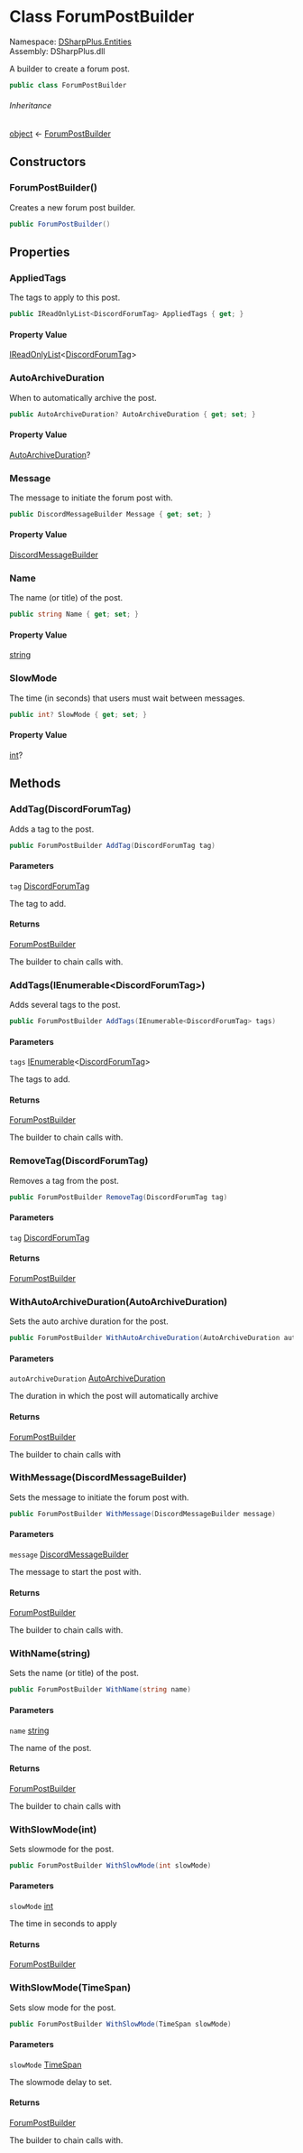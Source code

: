 # Class ForumPostBuilder

Namespace: [DSharpPlus.Entities](DSharpPlus.Entities.md)  
Assembly: DSharpPlus.dll

A builder to create a forum post.

```csharp
public class ForumPostBuilder
```

###### Inheritance

[object](https://learn.microsoft.com/dotnet/api/system.object) ← 
[ForumPostBuilder](DSharpPlus.Entities.ForumPostBuilder.md)

## Constructors

### <a id="DSharpPlus_Entities_ForumPostBuilder__ctor"></a>ForumPostBuilder\(\)

Creates a new forum post builder.

```csharp
public ForumPostBuilder()
```

## Properties

### <a id="DSharpPlus_Entities_ForumPostBuilder_AppliedTags"></a>AppliedTags

The tags to apply to this post.

```csharp
public IReadOnlyList<DiscordForumTag> AppliedTags { get; }
```

#### Property Value

[IReadOnlyList](https://learn.microsoft.com/dotnet/api/system.collections.generic.ireadonlylist\-1)<[DiscordForumTag](DSharpPlus.Entities.DiscordForumTag.md)\>

### <a id="DSharpPlus_Entities_ForumPostBuilder_AutoArchiveDuration"></a>AutoArchiveDuration

When to automatically archive the post.

```csharp
public AutoArchiveDuration? AutoArchiveDuration { get; set; }
```

#### Property Value

[AutoArchiveDuration](DSharpPlus.AutoArchiveDuration.md)?

### <a id="DSharpPlus_Entities_ForumPostBuilder_Message"></a>Message

The message to initiate the forum post with.

```csharp
public DiscordMessageBuilder Message { get; set; }
```

#### Property Value

[DiscordMessageBuilder](DSharpPlus.Entities.DiscordMessageBuilder.md)

### <a id="DSharpPlus_Entities_ForumPostBuilder_Name"></a>Name

The name (or title) of the post.

```csharp
public string Name { get; set; }
```

#### Property Value

[string](https://learn.microsoft.com/dotnet/api/system.string)

### <a id="DSharpPlus_Entities_ForumPostBuilder_SlowMode"></a>SlowMode

The time (in seconds) that users must wait between messages.

```csharp
public int? SlowMode { get; set; }
```

#### Property Value

[int](https://learn.microsoft.com/dotnet/api/system.int32)?

## Methods

### <a id="DSharpPlus_Entities_ForumPostBuilder_AddTag_DSharpPlus_Entities_DiscordForumTag_"></a>AddTag\(DiscordForumTag\)

Adds a tag to the post.

```csharp
public ForumPostBuilder AddTag(DiscordForumTag tag)
```

#### Parameters

`tag` [DiscordForumTag](DSharpPlus.Entities.DiscordForumTag.md)

The tag to add.

#### Returns

[ForumPostBuilder](DSharpPlus.Entities.ForumPostBuilder.md)

The builder to chain calls with.

### <a id="DSharpPlus_Entities_ForumPostBuilder_AddTags_System_Collections_Generic_IEnumerable_DSharpPlus_Entities_DiscordForumTag__"></a>AddTags\(IEnumerable<DiscordForumTag\>\)

Adds several tags to the post.

```csharp
public ForumPostBuilder AddTags(IEnumerable<DiscordForumTag> tags)
```

#### Parameters

`tags` [IEnumerable](https://learn.microsoft.com/dotnet/api/system.collections.generic.ienumerable\-1)<[DiscordForumTag](DSharpPlus.Entities.DiscordForumTag.md)\>

The tags to add.

#### Returns

[ForumPostBuilder](DSharpPlus.Entities.ForumPostBuilder.md)

The builder to chain calls with.

### <a id="DSharpPlus_Entities_ForumPostBuilder_RemoveTag_DSharpPlus_Entities_DiscordForumTag_"></a>RemoveTag\(DiscordForumTag\)

Removes a tag from the post.

```csharp
public ForumPostBuilder RemoveTag(DiscordForumTag tag)
```

#### Parameters

`tag` [DiscordForumTag](DSharpPlus.Entities.DiscordForumTag.md)

#### Returns

[ForumPostBuilder](DSharpPlus.Entities.ForumPostBuilder.md)

### <a id="DSharpPlus_Entities_ForumPostBuilder_WithAutoArchiveDuration_DSharpPlus_AutoArchiveDuration_"></a>WithAutoArchiveDuration\(AutoArchiveDuration\)

Sets the auto archive duration for the post.

```csharp
public ForumPostBuilder WithAutoArchiveDuration(AutoArchiveDuration autoArchiveDuration)
```

#### Parameters

`autoArchiveDuration` [AutoArchiveDuration](DSharpPlus.AutoArchiveDuration.md)

The duration in which the post will automatically archive

#### Returns

[ForumPostBuilder](DSharpPlus.Entities.ForumPostBuilder.md)

The builder to chain calls with

### <a id="DSharpPlus_Entities_ForumPostBuilder_WithMessage_DSharpPlus_Entities_DiscordMessageBuilder_"></a>WithMessage\(DiscordMessageBuilder\)

Sets the message to initiate the forum post with.

```csharp
public ForumPostBuilder WithMessage(DiscordMessageBuilder message)
```

#### Parameters

`message` [DiscordMessageBuilder](DSharpPlus.Entities.DiscordMessageBuilder.md)

The message to start the post with.

#### Returns

[ForumPostBuilder](DSharpPlus.Entities.ForumPostBuilder.md)

The builder to chain calls with.

### <a id="DSharpPlus_Entities_ForumPostBuilder_WithName_System_String_"></a>WithName\(string\)

Sets the name (or title) of the post.

```csharp
public ForumPostBuilder WithName(string name)
```

#### Parameters

`name` [string](https://learn.microsoft.com/dotnet/api/system.string)

The name of the post.

#### Returns

[ForumPostBuilder](DSharpPlus.Entities.ForumPostBuilder.md)

The builder to chain calls with

### <a id="DSharpPlus_Entities_ForumPostBuilder_WithSlowMode_System_Int32_"></a>WithSlowMode\(int\)

Sets slowmode for the post.

```csharp
public ForumPostBuilder WithSlowMode(int slowMode)
```

#### Parameters

`slowMode` [int](https://learn.microsoft.com/dotnet/api/system.int32)

The time in seconds to apply

#### Returns

[ForumPostBuilder](DSharpPlus.Entities.ForumPostBuilder.md)

### <a id="DSharpPlus_Entities_ForumPostBuilder_WithSlowMode_System_TimeSpan_"></a>WithSlowMode\(TimeSpan\)

Sets slow mode for the post.

```csharp
public ForumPostBuilder WithSlowMode(TimeSpan slowMode)
```

#### Parameters

`slowMode` [TimeSpan](https://learn.microsoft.com/dotnet/api/system.timespan)

The slowmode delay to set.

#### Returns

[ForumPostBuilder](DSharpPlus.Entities.ForumPostBuilder.md)

The builder to chain calls with.


